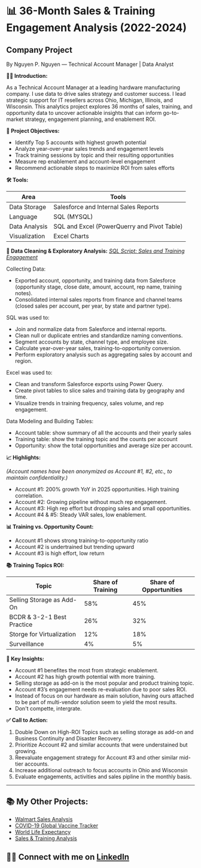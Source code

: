 # 📊 36-Month Sales & Training Engagement Analysis (2022-2024)

## Company Project

By Nguyen P. Nguyen — Technical Account Manager | Data Analyst


**🙋‍♂️ Introduction:**

As a Technical Account Manager at a leading hardware manufacturing company. I use data to drive sales strategy and customer success. I lead strategic support for IT resellers across Ohio, Michigan, Illinois, and Wisconsin. This analytics project explores 36 months of sales, training, and opportunity data to uncover actionable insights that can inform go-to-market strategy, engagement planning, and enablement ROI.


**🎯 Project Objectives:**

- Identify Top 5 accounts with highest growth potential
- Analyze year-over-year sales trends and engagement levels
- Track training sessions by topic and their resulting opportunities
- Measure rep enablement and account-level engagement
- Recommend actionable steps to maximize ROI from sales efforts


**🛠️ Tools:**
  
|  Area              |    Tools                                        |
|  ------------------|-----------------------------------------------  |
|  Data Storage      |    Salesforce and Internal Sales Reports        | 
|  Language          |    SQL (MYSQL)                                  | 
|  Data Analysis     |    SQL and Excel (PowerQuerry and Pivot Table)  |
|  Visualization     |    Excel Charts                                 |


**🧹 Data Cleaning & Exploratory Analysis:**
  *[SQL Script: Sales and Training Engagement](https://github.com/nguyenpn1596/Sales-Training-and-Engagement-Analysis/blob/main/Sales%20and%20Training%20Engagement%20Data%20Analysis.sql)*


Collecting Data:
- Exported account, opportunity, and training data from Salesforce (opportunity stage, close date, amount, account, rep name, training notes).
- Consolidated internal sales reports from finance and channel teams (closed sales per account, per year, by state and partner type).

SQL was used to:
-  Join and normalize data from Salesforce and internal reports.
-  Clean null or duplicate entries and standardize naming conventions.
-  Segment accounts by state, channel type, and employee size.
-  Calculate year-over-year sales, training-to-opportunity conversion.
-  Perform exploratory analysis such as aggregating sales by account and region.


Excel was used to:
-  Clean and transform Salesforce exports using Power Query.
-  Create pivot tables to slice sales and training data by geography and time.
-  Visualize trends in training frequency, sales volume, and rep engagement.

Data Modeling and Building Tables:
- Account table: show summary of all the accounts and their yearly sales
- Training table: show the training topic and the counts per account
- Opportunity: show the total opportunities and average size per account.


**📈 Highlights:**

*(Account names have been anonymized as Account #1, #2, etc., to maintain confidentiality.)*

- Account #1: 200% growth YoY in 2025 opportunities. High training correlation.
- Account #2: Growing pipeline without much rep engagement.
- Account #3: High rep effort but dropping sales and small opportunities.
- Account #4 & #5: Steady VAR sales, low enablement.


**📊 Training vs. Opportunity Count:**

- Account #1 shows strong training-to-opportunity ratio
- Account #2 is undertrained but trending upward
- Account #3 is high effort, low return


**📚 Training Topics ROI:**

| Topic                       | Share of Training | Share of Opportunities |
| --------------------------- | ----------------- | ---------------------- | 
| Selling Storage as Add-On   |    58%            |    45%                 |
| BCDR & 3-2-1 Best Practice  |    26%            |    32%                 |
| Storge for Virtualization   |    12%            |    18%                 |
| Surveillance                |    4%             |    5%                  |


**🔎 Key Insights:**

- Account #1 benefites the most from strategic enablement.
- Account #2 has high growth potential with more training.
- Selling storage as add-on is the most popular and product training topic.
- Account #3’s engagement needs re-evaluation due to poor sales ROI.
- Instead of focus on our hardware as main solution, having ours attached to be part of multi-vendor solution seem to yield the most results.
- Don't compette, intergrate.

**✅ Call to Action:**

1. Double Down on High-ROI Topics such as selling storage as add-on and Business Continuity and Disaster Recovery.
2. Prioritize Account #2 and similar accounts that were understained but growing.
3. Reevaluate engagement strategy for Account #3 and other similar mid-tier accounts.
4. Increase additional outreach to focus accounts in Ohio and Wisconsin
5. Evaluate engagements, activities and sales pipline in the monthly basis.

---

## 📚 My Other Projects:

- [Walmart Sales Analysis](https://github.com/nguyenpn1596/Walmart-Sales-Analysis/tree/main)
- [COVID-19 Global Vaccine Tracker](https://github.com/nguyenpn1596/global-covid-vaccine-tracker/tree/main)
- [World Life Expectancy](https://github.com/nguyenpn1596/World-Life-Expectancy)
- [Sales & Training Analysis](https://github.com/nguyenpn1596/Sales-Training-and-Engagement-Analysis)

## 👋🏻 Connect with me on [LinkedIn](https://www.linkedin.com/in/nguyenpn96/)
  

  
